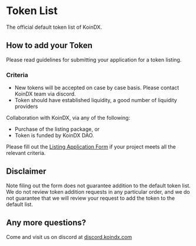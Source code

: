 # Token List

The official default token list of KoinDX.

## How to add your Token

Please read guidelines for submitting your application for a token listing.

### Criteria

- New tokens will be accepted on case by case basis. Please contact KoinDX team via discord.
- Token should have established liquidity, a good number of liquidity providers

Collaboration with KoinDX, via any of the following:

- Purchase of the listing package, or
- Token is funded by KoinDX DAO.

Please fill out the [Listing Application Form](https://docs.google.com/forms/d/e/1FAIpQLSeCVocPYXL9QJ8UgDXI1Y0ZFRBxwrdoorXUrHuaPjB6w-ZZYA/viewform?usp=sf_link) if your project meets all the relevant criteria.

## Disclaimer

Note filing out the form does not guarantee addition to the default token list. We do not review token addition requests in any particular order, and we do not guarantee that we will review your request to add the token to the default list.

## Any more questions?

Come and visit us on discord at [discord.koindx.com](https://discord.koindx.com)
